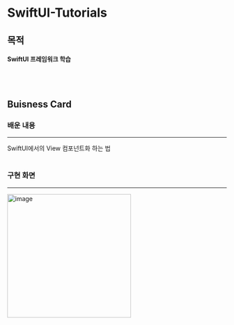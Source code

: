 # SwiftUI-Tutorials
목적
---
#### SwiftUI 프레임워크 학습
<br>
<br>

## Buisness Card
### 배운 내용
---
SwiftUI에서의 View 컴포넌트화 하는 법
<br>
<br>

### 구현 화면
---
<img width="284" alt="image" src="https://github.com/samusesapple/SwiftUI-Tutorials/assets/126672733/036ddd41-3279-4746-ac20-ff2c885673db">
